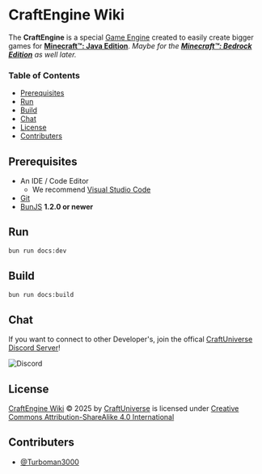 # CraftEngine Wiki

The **CraftEngine** is a special [Game Engine](https://en.wikipedia.org/wiki/Game_engine) created to easily create bigger games for [**Minecraft™: Java Edition**](https://minecraft.net/en-us/). _Maybe for the [**Minecraft™: Bedrock Edition**](https://www.minecraft.net/en-us) as well later._

### Table of Contents

- [Prerequisites](#prerequisites)
- [Run](#run)
- [Build](#build)
- [Chat](#chat)
- [License](#license)
- [Contributers](#contributers)

## Prerequisites

- An IDE / Code Editor
  - We recommend [Visual Studio Code](https://code.visualstudio.com/)
- [Git](https://git-scm.com/)
- [BunJS](https://bun.sh/) **1.2.0 or newer**

## Run

```bash
bun run docs:dev
```

## Build

```bash
bun run docs:build
```

## Chat

If you want to connect to other Developer's, join the offical [CraftUniverse Discord Server](https://rcurl.de/cudc)!

![Discord](https://img.shields.io/discord/1341428483661762712?style=flat-square&label=%20)

## License

[CraftEngine Wiki](https://github.com/CraftUniverse/CraftEngine-Wiki) © 2025 by [CraftUniverse](https://github.com/CraftUniverse) is licensed under [Creative Commons Attribution-ShareAlike 4.0 International](https://creativecommons.org/licenses/by-sa/4.0/?ref=chooser-v1)

## Contributers

- [@Turboman3000](https://github.com/Turboman3000)
